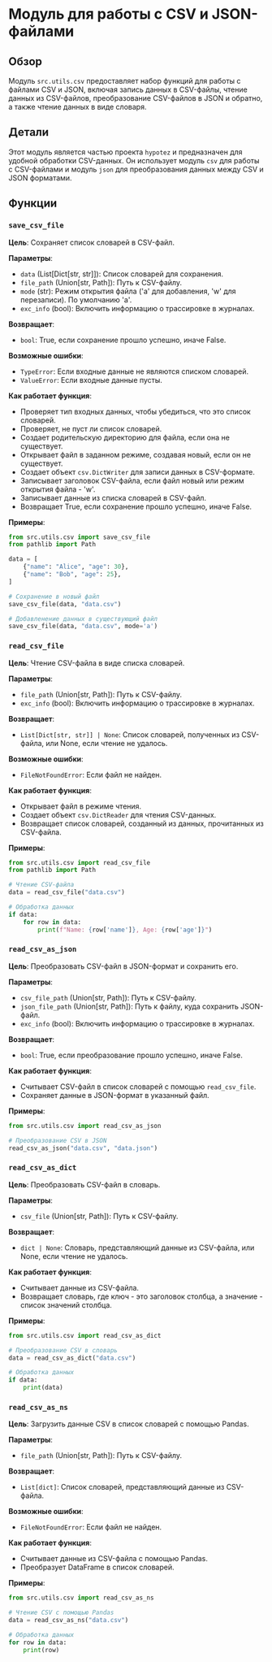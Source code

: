 # Модуль для работы с CSV и JSON-файлами
## Обзор

Модуль `src.utils.csv` предоставляет набор функций для работы с файлами CSV и JSON, 
включая запись данных в CSV-файлы, чтение данных из CSV-файлов, 
преобразование CSV-файлов в JSON и обратно, а также чтение данных в виде словаря. 

## Детали

Этот модуль является частью проекта `hypotez` и предназначен для удобной обработки 
CSV-данных. Он использует модуль `csv` для работы с CSV-файлами и модуль `json` 
для преобразования данных между CSV и JSON форматами. 

## Функции
### `save_csv_file`

**Цель**: Сохраняет список словарей в CSV-файл.

**Параметры**:
- `data` (List[Dict[str, str]]): Список словарей для сохранения.
- `file_path` (Union[str, Path]): Путь к CSV-файлу.
- `mode` (str): Режим открытия файла ('a' для добавления, 'w' для перезаписи). 
По умолчанию 'a'.
- `exc_info` (bool): Включить информацию о трассировке в журналах.

**Возвращает**:
- `bool`: True, если сохранение прошло успешно, иначе False.

**Возможные ошибки**:
- `TypeError`: Если входные данные не являются списком словарей.
- `ValueError`: Если входные данные пусты.

**Как работает функция**:
- Проверяет тип входных данных, чтобы убедиться, что это список словарей.
- Проверяет, не пуст ли список словарей.
- Создает родительскую директорию для файла, если она не существует.
- Открывает файл в заданном режиме, создавая новый, если он не существует.
- Создает объект `csv.DictWriter` для записи данных в CSV-формате.
- Записывает заголовок CSV-файла, если файл новый или режим открытия файла - 'w'.
- Записывает данные из списка словарей в CSV-файл.
- Возвращает True, если сохранение прошло успешно, иначе False. 

**Примеры**:
```python
from src.utils.csv import save_csv_file
from pathlib import Path

data = [
    {"name": "Alice", "age": 30},
    {"name": "Bob", "age": 25},
]

# Сохранение в новый файл
save_csv_file(data, "data.csv")

# Добавленение данных в существующий файл
save_csv_file(data, "data.csv", mode='a')
```
### `read_csv_file`

**Цель**: Чтение CSV-файла в виде списка словарей.

**Параметры**:
- `file_path` (Union[str, Path]): Путь к CSV-файлу.
- `exc_info` (bool): Включить информацию о трассировке в журналах.

**Возвращает**:
- `List[Dict[str, str]] | None`: Список словарей, полученных из CSV-файла, 
или None, если чтение не удалось.

**Возможные ошибки**:
- `FileNotFoundError`: Если файл не найден.

**Как работает функция**:
- Открывает файл в режиме чтения.
- Создает объект `csv.DictReader` для чтения CSV-данных.
- Возвращает список словарей, созданный из данных, прочитанных из CSV-файла.

**Примеры**:
```python
from src.utils.csv import read_csv_file
from pathlib import Path

# Чтение CSV-файла
data = read_csv_file("data.csv")

# Обработка данных
if data:
    for row in data:
        print(f"Name: {row['name']}, Age: {row['age']}")
```

### `read_csv_as_json`

**Цель**: Преобразовать CSV-файл в JSON-формат и сохранить его.

**Параметры**:
- `csv_file_path` (Union[str, Path]): Путь к CSV-файлу.
- `json_file_path` (Union[str, Path]): Путь к файлу, куда сохранить JSON-файл.
- `exc_info` (bool): Включить информацию о трассировке в журналах.

**Возвращает**:
- `bool`: True, если преобразование прошло успешно, иначе False.

**Как работает функция**:
- Считывает CSV-файл в список словарей с помощью `read_csv_file`.
- Сохраняет данные в JSON-формат в указанный файл.

**Примеры**:
```python
from src.utils.csv import read_csv_as_json

# Преобразование CSV в JSON
read_csv_as_json("data.csv", "data.json")
```

### `read_csv_as_dict`

**Цель**: Преобразовать CSV-файл в словарь.

**Параметры**:
- `csv_file` (Union[str, Path]): Путь к CSV-файлу.

**Возвращает**:
- `dict | None`: Словарь, представляющий данные из CSV-файла, 
или None, если чтение не удалось.

**Как работает функция**:
- Считывает данные из CSV-файла.
- Возвращает словарь, где ключ - это заголовок столбца, а значение - 
список значений столбца.

**Примеры**:
```python
from src.utils.csv import read_csv_as_dict

# Преобразование CSV в словарь
data = read_csv_as_dict("data.csv")

# Обработка данных
if data:
    print(data)
```

### `read_csv_as_ns`

**Цель**: Загрузить данные CSV в список словарей с помощью Pandas.

**Параметры**:
- `file_path` (Union[str, Path]): Путь к CSV-файлу.

**Возвращает**:
- `List[dict]`: Список словарей, представляющий данные из CSV-файла.

**Возможные ошибки**:
- `FileNotFoundError`: Если файл не найден.

**Как работает функция**:
- Считывает данные из CSV-файла с помощью Pandas.
- Преобразует DataFrame в список словарей.

**Примеры**:
```python
from src.utils.csv import read_csv_as_ns

# Чтение CSV с помощью Pandas
data = read_csv_as_ns("data.csv")

# Обработка данных
for row in data:
    print(row)
```